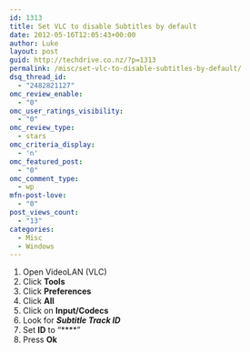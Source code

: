 ```yaml
---
id: 1313
title: Set VLC to disable Subtitles by default
date: 2012-05-16T12:05:43+00:00
author: Luke
layout: post
guid: http://techdrive.co.nz/?p=1313
permalink: /misc/set-vlc-to-disable-subtitles-by-default/
dsq_thread_id:
  - "2482821127"
omc_review_enable:
  - "0"
omc_user_ratings_visibility:
  - "0"
omc_review_type:
  - stars
omc_criteria_display:
  - 'n'
omc_featured_post:
  - "0"
omc_comment_type:
  - wp
mfn-post-love:
  - "0"
post_views_count:
  - "13"
categories:
  - Misc
  - Windows
---
```

  1. Open VideoLAN (VLC)
  2. Click **Tools**
  3. Click **Preferences**
  4. Click **All**
  5. Click on **Input/Codecs**
  6. Look for **_Subtitle Track ID_**
  7. Set **ID** to “****”
  8. Press **Ok**